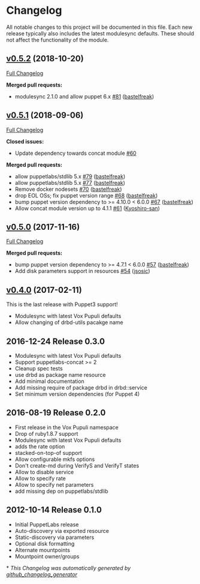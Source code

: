 # Changelog

All notable changes to this project will be documented in this file.
Each new release typically also includes the latest modulesync defaults.
These should not affect the functionality of the module.

## [v0.5.2](https://github.com/voxpupuli/puppet-drbd/tree/v0.5.2) (2018-10-20)

[Full Changelog](https://github.com/voxpupuli/puppet-drbd/compare/v0.5.1...v0.5.2)

**Merged pull requests:**

- modulesync 2.1.0 and allow puppet 6.x [\#81](https://github.com/voxpupuli/puppet-drbd/pull/81) ([bastelfreak](https://github.com/bastelfreak))

## [v0.5.1](https://github.com/voxpupuli/puppet-drbd/tree/v0.5.1) (2018-09-06)

[Full Changelog](https://github.com/voxpupuli/puppet-drbd/compare/v0.5.0...v0.5.1)

**Closed issues:**

- Update dependency towards concat module [\#60](https://github.com/voxpupuli/puppet-drbd/issues/60)

**Merged pull requests:**

- allow puppetlabs/stdlib 5.x [\#79](https://github.com/voxpupuli/puppet-drbd/pull/79) ([bastelfreak](https://github.com/bastelfreak))
- allow puppetlabs/stdlib 5.x [\#77](https://github.com/voxpupuli/puppet-drbd/pull/77) ([bastelfreak](https://github.com/bastelfreak))
- Remove docker nodesets [\#70](https://github.com/voxpupuli/puppet-drbd/pull/70) ([bastelfreak](https://github.com/bastelfreak))
- drop EOL OSs; fix puppet version range [\#68](https://github.com/voxpupuli/puppet-drbd/pull/68) ([bastelfreak](https://github.com/bastelfreak))
- bump puppet version dependency to \>= 4.10.0 \< 6.0.0 [\#67](https://github.com/voxpupuli/puppet-drbd/pull/67) ([bastelfreak](https://github.com/bastelfreak))
- Allow concat module version up to 4.1.1 [\#61](https://github.com/voxpupuli/puppet-drbd/pull/61) ([Kyoshiro-san](https://github.com/Kyoshiro-san))

## [v0.5.0](https://github.com/voxpupuli/puppet-drbd/tree/v0.5.0) (2017-11-16)

[Full Changelog](https://github.com/voxpupuli/puppet-drbd/compare/v0.4.0...v0.5.0)

**Merged pull requests:**

- bump puppet version dependency to \>= 4.7.1 \< 6.0.0 [\#57](https://github.com/voxpupuli/puppet-drbd/pull/57) ([bastelfreak](https://github.com/bastelfreak))
- Add disk parameters support in resources [\#54](https://github.com/voxpupuli/puppet-drbd/pull/54) ([jsosic](https://github.com/jsosic))

## [v0.4.0](https://github.com/voxpupuli/puppet-drbd/tree/v0.4.0) (2017-02-11)

This is the last release with Puppet3 support!
* Modulesync with latest Vox Pupuli defaults
* Allow changing of drbd-utils pacakge name

## 2016-12-24 Release 0.3.0

* Modulesync with latest Vox Pupuli defaults
* Support puppetlabs-concat >= 2
* Cleanup spec tests
* use drbd as package name resource
* Add minimal documentation
* Add missing require of package drbd in drbd::service
* Set minimum version dependencies (for Puppet 4)

## 2016-08-19 Release 0.2.0

  * First release in the Vox Pupuli namespace
  * Drop of ruby1.8.7 support
  * Modulesync with latest Vox Pupuli defaults
  * adds the rate option
  * stacked-on-top-of support
  * Allow configurable mkfs options
  * Don't create-md during VerifyS and VerifyT states
  * Allow to disable service
  * Allow to specify rate
  * Allow to specify net parameters
  * add missing dep on puppetlabs/stdlib


## 2012-10-14 Release 0.1.0

  * Initial PuppetLabs release
  * Auto-discovery via exported resource
  * Static-discovery via parameters
  * Optional disk formatting
  * Alternate mountpoints
  * Mountpoint owner/groups


\* *This Changelog was automatically generated by [github_changelog_generator](https://github.com/github-changelog-generator/github-changelog-generator)*
